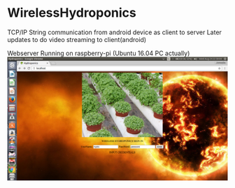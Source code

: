 # WirelessHydroponics


TCP/IP String  communication from android device as client to server 
Later updates to do video streaming to client(android)



Webserver Running on raspberry-pi (Ubuntu 16.04 PC actually)
![](https://github.com/noxiddd/WirelessHydroponics/blob/master/Screenshot%20from%202016-08-24%2022-30-04.png)
